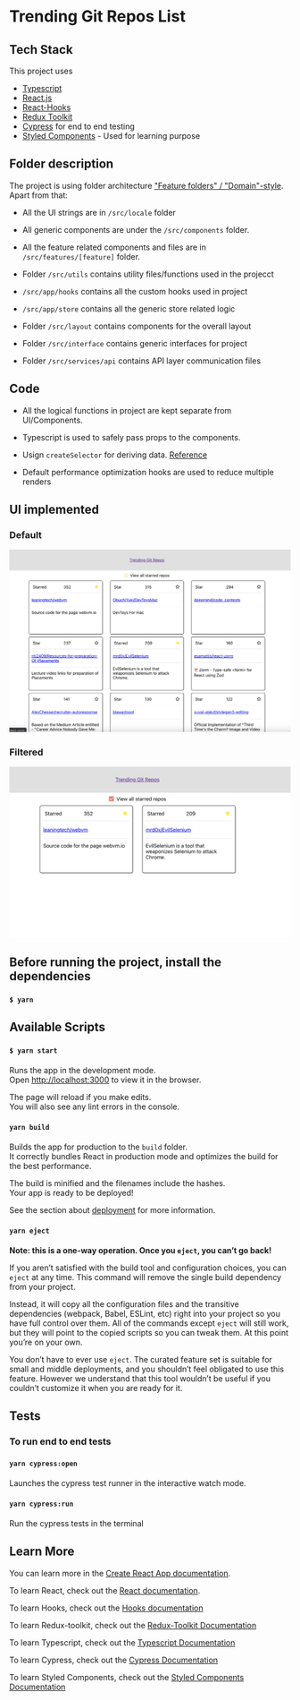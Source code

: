 # Trending Git Repos List

## Tech Stack

This project uses

- [Typescript](https://create-react-app.dev/docs/adding-typescript/#getting-started-with-typescript-and-react)
- [React.js](https://reactjs.org/docs/getting-started.html)
- [React-Hooks](https://reactjs.org/docs/hooks-intro.html)
- [Redux Toolkit](https://redux-toolkit.js.org/introduction/getting-started)
- [Cypress](https://www.cypress.io/) for end to end testing
- [Styled Components](https://styled-components.com/) - Used for learning purpose

## Folder description

The project is using folder architecture ["Feature folders" / "Domain"-style](https://redux.js.org/faq/code-structure).
Apart from that:

- All the UI strings are in `/src/locale` folder

- All generic components are under the `/src/components` folder.

- All the feature related components and files are in `/src/features/[feature]` folder.

- Folder `/src/utils` contains utility files/functions used in the projecct

- `/src/app/hooks` contains all the custom hooks used in project

- `/src/app/store` contains all the generic store related logic

- Folder `/src/layout` contains components for the overall layout

- Folder `/src/interface` contains generic interfaces for project

- Folder `/src/services/api` contains API layer communication files

## Code

- All the logical functions in project are kept separate from UI/Components.

- Typescript is used to safely pass props to the components.

- Usign `createSelector` for deriving data. [Reference](https://redux.js.org/usage/deriving-data-selectors)

- Default performance optimization hooks are used to reduce multiple renders

## UI implemented

### Default

  <img src="./readme-assets/Home Page SC.png" />

### Filtered

  <img src="./readme-assets/Home Page SC-filtered.png" />
  
## Before running the project, install the dependencies

#### `$ yarn`

## Available Scripts

#### `$ yarn start`

Runs the app in the development mode.\
Open [http://localhost:3000](http://localhost:3000) to view it in the browser.

The page will reload if you make edits.\
You will also see any lint errors in the console.

#### `yarn build`

Builds the app for production to the `build` folder.\
It correctly bundles React in production mode and optimizes the build for the best performance.

The build is minified and the filenames include the hashes.\
Your app is ready to be deployed!

See the section about [deployment](https://facebook.github.io/create-react-app/docs/deployment) for more information.

#### `yarn eject`

**Note: this is a one-way operation. Once you `eject`, you can’t go back!**

If you aren’t satisfied with the build tool and configuration choices, you can `eject` at any time. This command will remove the single build dependency from your project.

Instead, it will copy all the configuration files and the transitive dependencies (webpack, Babel, ESLint, etc) right into your project so you have full control over them. All of the commands except `eject` will still work, but they will point to the copied scripts so you can tweak them. At this point you’re on your own.

You don’t have to ever use `eject`. The curated feature set is suitable for small and middle deployments, and you shouldn’t feel obligated to use this feature. However we understand that this tool wouldn’t be useful if you couldn’t customize it when you are ready for it.

## Tests

### To run end to end tests

#### `yarn cypress:open`

Launches the cypress test runner in the interactive watch mode.

#### `yarn cypress:run`

Run the cypress tests in the terminal

## Learn More

You can learn more in the [Create React App documentation](https://facebook.github.io/create-react-app/docs/getting-started).

To learn React, check out the [React documentation](https://reactjs.org/).

To learn Hooks, check out the [Hooks documentation](https://reactjs.org/docs/hooks-intro.html)

To learn Redux-toolkit, check out the [Redux-Toolkit Documentation](https://redux-toolkit.js.org/introduction/getting-started)

To learn Typescript, check out the [Typescript Documentation](https://www.typescriptlang.org/docs/)

To learn Cypress, check out the [Cypress Documentation](https://docs.cypress.io/)

To learn Styled Components, check out the [Styled Components Documentation](https://styled-components.com/docs)
